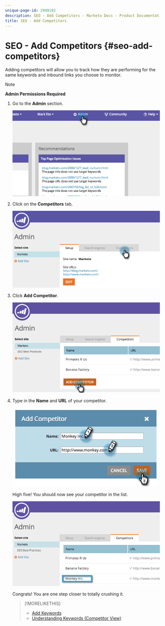 ```yaml
---
unique-page-id: 2949192
description: SEO - Add Competitors - Marketo Docs - Product Documentation
title: SEO - Add Competitors
---
```


# SEO - Add Competitors {#seo-add-competitors}

Adding competitors will allow you to track how they are performing for the same keywords and inbound links you choose to monitor.

>[!NOTE]
>
>**Admin Permissions Required**

1. Go to the **Admin** section.

   ![](assets/image2014-9-17-21-3a12-3a15.png)

1. Click on the **Competitors** tab.

   ![](assets/image2014-9-17-21-3a12-3a31.png)

1. Click **Add Competitor**.

   ![](assets/image2014-9-17-21-3a12-3a38.png)

1. Type in the **Name** and **URL** of your competitor.

   ![](assets/image2014-9-17-21-3a13-3a5.png)

   High five! You should now see your competitor in the list.

   ![](assets/image2014-9-17-21-3a13-3a14.png)

   Congrats! You are one step closer to totally crushing it.

   >[!MORELIKETHIS]
   >
   >* [Add Keywords](/help/marketo//product-docs/additional-apps/seo/keywords/seo-add-keywords.md)
   >* [Understanding Keywords (Competitor View)](/help/marketo/product-docs/additional-apps/seo/keywords/seo-understanding-keywords.md)
